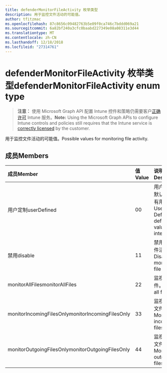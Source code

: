```yaml
---
title: defenderMonitorFileActivity 枚举类型
description: 用于监控文件活动的可能值。
author: tfitzmac
ms.openlocfilehash: 87c8656c09482763b5e09f0ca746c7bddd069a21
ms.sourcegitcommit: 6a82bf240a3cfc0baabd227349e08a08311e3d44
ms.translationtype: MT
ms.contentlocale: zh-CN
ms.lasthandoff: 12/18/2018
ms.locfileid: "27314761"
---
```

# <a name="defendermonitorfileactivity-enum-type"></a><span data-ttu-id="69f07-103">defenderMonitorFileActivity 枚举类型</span><span class="sxs-lookup"><span data-stu-id="69f07-103">defenderMonitorFileActivity enum type</span></span>

> <span data-ttu-id="69f07-104">**注意：** 使用 Microsoft Graph API 配置 Intune 控件和策略仍需要客户[正确许可](https://go.microsoft.com/fwlink/?linkid=839381) Intune 服务。</span><span class="sxs-lookup"><span data-stu-id="69f07-104">**Note:** Using the Microsoft Graph APIs to configure Intune controls and policies still requires that the Intune service is [correctly licensed](https://go.microsoft.com/fwlink/?linkid=839381) by the customer.</span></span>

<span data-ttu-id="69f07-105">用于监控文件活动的可能值。</span><span class="sxs-lookup"><span data-stu-id="69f07-105">Possible values for monitoring file activity.</span></span>
## <a name="members"></a><span data-ttu-id="69f07-106">成员</span><span class="sxs-lookup"><span data-stu-id="69f07-106">Members</span></span>
|<span data-ttu-id="69f07-107">成员</span><span class="sxs-lookup"><span data-stu-id="69f07-107">Member</span></span>|<span data-ttu-id="69f07-108">值</span><span class="sxs-lookup"><span data-stu-id="69f07-108">Value</span></span>|<span data-ttu-id="69f07-109">说明</span><span class="sxs-lookup"><span data-stu-id="69f07-109">Description</span></span>|
|:---|:---|:---|
|<span data-ttu-id="69f07-110">用户定制</span><span class="sxs-lookup"><span data-stu-id="69f07-110">userDefined</span></span>|<span data-ttu-id="69f07-111">0</span><span class="sxs-lookup"><span data-stu-id="69f07-111">0</span></span>|<span data-ttu-id="69f07-112">用户定义，默认值、 没有用途。</span><span class="sxs-lookup"><span data-stu-id="69f07-112">User Defined, default value, no intent.</span></span>|
|<span data-ttu-id="69f07-113">禁用</span><span class="sxs-lookup"><span data-stu-id="69f07-113">disable</span></span>|<span data-ttu-id="69f07-114">1</span><span class="sxs-lookup"><span data-stu-id="69f07-114">1</span></span>|<span data-ttu-id="69f07-115">禁用监控文件活动。</span><span class="sxs-lookup"><span data-stu-id="69f07-115">Disable monitoring file activity.</span></span>|
|<span data-ttu-id="69f07-116">monitorAllFiles</span><span class="sxs-lookup"><span data-stu-id="69f07-116">monitorAllFiles</span></span>|<span data-ttu-id="69f07-117">2</span><span class="sxs-lookup"><span data-stu-id="69f07-117">2</span></span>|<span data-ttu-id="69f07-118">监视所有文件。</span><span class="sxs-lookup"><span data-stu-id="69f07-118">Monitor all files.</span></span>|
|<span data-ttu-id="69f07-119">monitorIncomingFilesOnly</span><span class="sxs-lookup"><span data-stu-id="69f07-119">monitorIncomingFilesOnly</span></span>|<span data-ttu-id="69f07-120">3</span><span class="sxs-lookup"><span data-stu-id="69f07-120">3</span></span>| <span data-ttu-id="69f07-121">监视传入的文件。</span><span class="sxs-lookup"><span data-stu-id="69f07-121">Monitor incoming files only.</span></span>|
|<span data-ttu-id="69f07-122">monitorOutgoingFilesOnly</span><span class="sxs-lookup"><span data-stu-id="69f07-122">monitorOutgoingFilesOnly</span></span>|<span data-ttu-id="69f07-123">4</span><span class="sxs-lookup"><span data-stu-id="69f07-123">4</span></span>|<span data-ttu-id="69f07-124">监视传出的文件。</span><span class="sxs-lookup"><span data-stu-id="69f07-124">Monitor outgoing files only.</span></span>|



